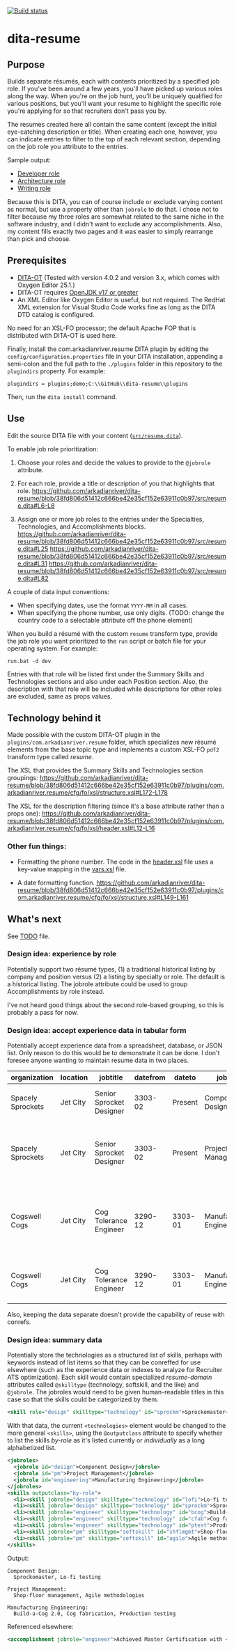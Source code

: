 [![Build status](https://github.com/arkadianriver/dita-resume/workflows/build/badge.svg)](https://github.com/arkadianriver/dita-resume/actions)

# dita-resume

## Purpose

Builds separate résumés, each with contents prioritized by a specified job role.
If you've been around a few years, you'll have picked up various roles along the way.
When you're on the job hunt, you'll be uniquely qualified for various positions,
but you'll want your resume to highlight the specific role you're applying for
so that recruiters don't pass you by.

The resumes created here all contain the same content
(except the initial eye-catching description or title).
When creating each one, however, you can indicate entries to filter to the
top of each relevant section, depending on the job role you attribute to the entries.

Sample output:

- [Developer role](https://arkadianriver.github.io/dita-resume/resume_dev.pdf)
- [Architecture role](https://arkadianriver.github.io/dita-resume/resume_ia.pdf)
- [Writing role](https://arkadianriver.github.io/dita-resume/resume_wrt.pdf)

Because this is DITA, you can of course include or exclude varying content as normal,
but use a property other than `jobrole` to do that.
I chose not to filter because my three roles are somewhat related to the same
niche in the software industry, and I didn't want to exclude any accomplishments.
Also, my content fills exactly two pages and it was easier to simply rearrange
than pick and choose.

## Prerequisites

- [DITA-OT](https://www.dita-ot.org/download) (Tested with version 4.0.2 and version 3.x, which comes with Oxygen Editor 25.1.)
- DITA-OT requires [OpenJDK v17 or greater](https://www.dita-ot.org/dev/topics/prerequisite-software.html)
- An XML Editor like Oxygen Editor is useful, but not required.
  The RedHat XML extension for Visual Studio Code works fine as long as the DITA DTD catalog is configured.

No need for an XSL-FO processor;
the default Apache FOP that is distributed with DITA-OT is used here.

Finally, install the com.arkadianriver.resume DITA plugin by editing the
`config/configuration.properties` file in your DITA installation, appending
a semi-colon and the full path to the `./plugins` folder in this repository to the
`plugindirs` property. For example:

```properties
plugindirs = plugins;demo;C:\\GitHub\\dita-resume\\plugins
```

Then, run the `dita install` command.

## Use

Edit the source DITA file with your content ([`src/resume.dita`](src/resume.dita)).

To enable job role prioritization:

1.  Choose your roles and decide the values to provide to the `@jobrole` attribute.

1.  For each role, provide a title or description of you that highlights that role.
    https://github.com/arkadianriver/dita-resume/blob/38fd806d51412c666be42e35cf152e63911c0b97/src/resume.dita#L6-L8

1.  Assign one or more job roles to the entries under the Specialties, Technologies, and Accomplishments blocks.
    https://github.com/arkadianriver/dita-resume/blob/38fd806d51412c666be42e35cf152e63911c0b97/src/resume.dita#L25
    https://github.com/arkadianriver/dita-resume/blob/38fd806d51412c666be42e35cf152e63911c0b97/src/resume.dita#L31
    https://github.com/arkadianriver/dita-resume/blob/38fd806d51412c666be42e35cf152e63911c0b97/src/resume.dita#L82

A couple of data input conventions:

- When specifying dates, use the format `YYYY-MM` in all cases.
- When specifying the phone number, use only digits.
  (TODO: change the country code to a selectable attribute off the phone element)

When you build a résumé with the custom `resume` transform type,
provide the job role you want prioritized to the `run` script or
batch file for your operating system. For example:

```batch
run.bat -d dev
```

Entries with that role will be listed first under the Summary Skills and
Technologies sections and also under each Position section.
Also, the description with that role will be included
while descriptions for other roles are excluded, same as props values.


## Technology behind it

Made possible with the custom DITA-OT plugin
in the `plugins/com.arkadianriver.resume` folder,
which
specializes new résumé elements from the base topic type
and implements a custom XSL-FO `pdf2` transform type called _resume_.

The XSL that provides the Summary Skills and Technologies section groupings:
https://github.com/arkadianriver/dita-resume/blob/38fd806d51412c666be42e35cf152e63911c0b97/plugins/com.arkadianriver.resume/cfg/fo/xsl/structure.xsl#L172-L178

The XSL for the description filtering (since it's a base attribute rather than a props one):
https://github.com/arkadianriver/dita-resume/blob/38fd806d51412c666be42e35cf152e63911c0b97/plugins/com.arkadianriver.resume/cfg/fo/xsl/header.xsl#L12-L16

### Other fun things:

- Formatting the phone number.
  The code in the [header.xsl](plugins/com.arkadianriver.resume/cfg/fo/xsl/header.xsl) file
  uses a key-value mapping in the [vars.xsl](plugins/com.arkadianriver.resume/cfg/fo/xsl/vars) file.

- A date formatting function.
  https://github.com/arkadianriver/dita-resume/blob/38fd806d51412c666be42e35cf152e63911c0b97/plugins/com.arkadianriver.resume/cfg/fo/xsl/structure.xsl#L149-L161


## What's next

See [TODO](TODO) file.

### Design idea: experience by role

Potentially support two résumé types, (1) a traditional historical listing
by company and position versus (2) a listing by specialty or role.
The default is a historical listing.
The jobrole attribute could be used to group Accomplishments by role instead.

I've not heard good things about the second role-based grouping,
so this is probably a pass for now.

### Design idea: accept experience data in tabular form

Potentially accept experience data from a spreadsheet, database, or JSON list.
Only reason to do this would be to demonstrate it can be done.
I don't foresee anyone wanting to maintain resume data in two places.

|organization|location|jobtitle|datefrom|dateto|jobrole|entry|
|---|---|---|---|---|---|---|
|Spacely Sprockets|Jet City|Senior Sprocket Designer|3303-02|Present|Component Design|Designed the 3303 sprocket of the year.|
|Spacely Sprockets|Jet City|Senior Sprocket Designer|3303-02|Present|Project Management|Engaged a team of 50 in metal collection, surpassing Cogswell by 30%.|
|Cogswell Cogs|Jet City|Cog Tolerance Engineer|3290-12|3303-01|Manufacturing Engineering|Improved Cog engagement quality by a USO measurable standard of 0.3%|
|Cogswell Cogs|Jet City|Cog Tolerance Engineer|3290-12|3303-01|Manufacturing Engineering|Established improved standards of cog testing.|

Also, keeping the data separate doesn't provide the capability of
reuse with conrefs.

### Design idea: summary data

Potentially store the technologies as a structured list of skills,
perhaps with keywords instead of list items so that they can be conreffed
for use elsewhere
(such as the experience data or indexes to analyze for Recruiter ATS optimization).
Each skill would contain specialized _resume-domain_ attributes called
`@skilltype` (technology, softskill, and the like) and `@jobrole`.
The jobroles would need to be given human-readable titles in this case so that the
skills could be categorized by them.

```xml
<skill role="design" skilltype="technology" id="sprockm">Sprockomaster</skill>
```

With that data, the current `<technologies>` element would be changed
to the more general `<skills>`, using the `@outputclass` attribute to specify
whether to list the skills _by-role_ as it's listed currently or
_individually_ as a long alphabetized list.

```xml
<jobroles>
  <jobrole id="design">Component Design</jobrole>
  <jobrole id="pm">Project Management</jobrole>
  <jobrole id="engineering">Manufacturing Engineering</jobrole>
</jobroles>
<skills outputclass="by-role">
  <li><skill jobrole="design" skilltype="technology" id="lofi">Lo-fi testing</skill></li>
  <li><skill jobrole="design" skilltype="technology" id="sprockm">Sprockomaster</skill></li>
  <li><skill jobrole="engineer" skilltype="technology" id="bcog">Build-a-Cog 2.0</skill></li>
  <li><skill jobrole="engineer" skilltype="technology" id="cfab">Cog fabrication</skill></li>
  <li><skill jobrole="engineer" skilltype="technology" id="ptest">Production testing</skill></li>
  <li><skill jobrole="pm" skilltype="softskill" id="shflmgmt">Shop-floor management</skill></li>
  <li><skill jobrole="pm" skilltype="softskill" id="agile">Agile methodologies</skill></li>
</skills>
```

Output:

```
Component Design:
  Sprockomaster, Lo-fi testing

Project Management:
  Shop-floor management, Agile methodologies

Manufacturing Engineering:
  Build-a-Cog 2.0, Cog fabrication, Production testing
```

Referenced elsewhere:

```xml
<accomplishment jobrole="engineer">Achieved Master Certification with <skill conref="#resume/bcog"/>.</accomplishment>
```
